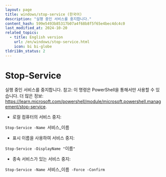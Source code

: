 ```yaml
---
layout: page
title: windows/stop-service (한국어)
description: "실행 중인 서비스를 중지합니다."
content_hash: 599e5493b85317b07a4f68b8f5f65e4bec4dc4c0
last_modified_at: 2024-10-20
related_topics:
  - title: English version
    url: /en/windows/stop-service.html
    icon: bi bi-globe
tldri18n_status: 2
---
```

# Stop-Service

실행 중인 서비스를 중지합니다.
참고: 이 명령은 PowerShell을 통해서만 사용할 수 있습니다.
더 많은 정보: <https://learn.microsoft.com/powershell/module/microsoft.powershell.management/stop-service>.

- 로컬 컴퓨터의 서비스 중지:

`Stop-Service -Name `<span class="tldr-var badge badge-pill bg-dark-lm bg-white-dm text-white-lm text-dark-dm font-weight-bold">서비스_이름</span>

- 표시 이름을 사용하여 서비스 중지:

`Stop-Service -DisplayName "`<span class="tldr-var badge badge-pill bg-dark-lm bg-white-dm text-white-lm text-dark-dm font-weight-bold">이름</span>`"`

- 종속 서비스가 있는 서비스 중지:

`Stop-Service -Name `<span class="tldr-var badge badge-pill bg-dark-lm bg-white-dm text-white-lm text-dark-dm font-weight-bold">서비스_이름</span>` -Force -Confirm`
